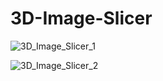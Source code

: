 # 3D-Image-Slicer

![3D_Image_Slicer_1](https://github.com/user-attachments/assets/7a1de936-1354-4b4a-ac7d-5b87197c2c3b)

![3D_Image_Slicer_2](https://github.com/user-attachments/assets/bca2ccaf-54f5-4bcf-b121-b423e112bdc6)
